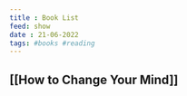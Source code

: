 ```yaml
---
title : Book List
feed: show
date : 21-06-2022
tags: #books #reading
---
```

## [[How to Change Your Mind]]
